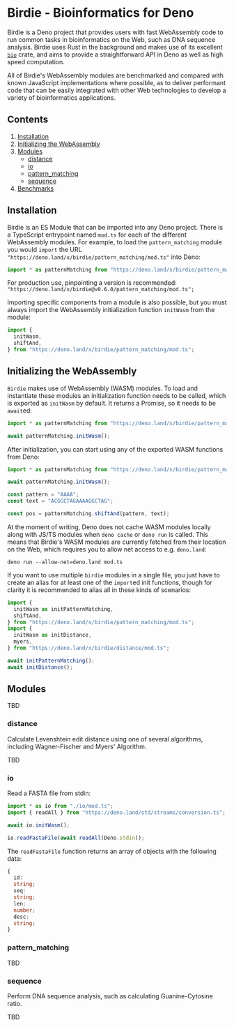 # Birdie - Bioinformatics for Deno

Birdie is a Deno project that provides users with fast WebAssembly code to run
common tasks in bioinformatics on the Web, such as DNA sequence analysis. Birdie
uses Rust in the background and makes use of its excellent
[`bio`](https://docs.rs/bio/0.39.0/bio/index.html) crate, and aims to provide a
straightforward API in Deno as well as high speed computation.

All of Birdie's WebAssembly modules are benchmarked and compared with known
JavaScript implementations where possible, as to deliver performant code that
can be easily integrated with other Web technologies to develop a variety of
bioinformatics applications.

## Contents

1. [Installation](#installation)
2. [Initializing the WebAssembly](#initializing-the-webassembly)
3. [Modules](#modules)
   - [distance](#distance)
   - [io](#io)
   - [pattern_matching](#pattern_matching)
   - [sequence](#sequence)
4. [Benchmarks](benchmarks.md)

## Installation

Birdie is an ES Module that can be imported into any Deno project. There is a
TypeScript entrypoint named `mod.ts` for each of the different WebAssembly
modules. For example, to load the `pattern_matching` module you would `import`
the URL `"https://deno.land/x/birdie/pattern_matching/mod.ts"` into Deno:

```typescript
import * as patternMatching from "https://deno.land/x/birdie/pattern_matching/mod.ts";
```

For production use, pinpointing a version is recommended:
`"https://deno.land/x/birdie@v0.6.0/pattern_matching/mod.ts";`

Importing specific components from a module is also possible, but you must
always import the WebAssembly initialization function `initWasm` from the
module:

```typescript
import {
  initWasm,
  shiftAnd,
} from "https://deno.land/x/birdie/pattern_matching/mod.ts";
```

## Initializing the WebAssembly

`Birdie` makes use of WebAssembly (WASM) modules. To load and instantiate these
modules an initialization function needs to be called, which is exported as
`initWasm` by default. It returns a Promise, so it needs to be `await`ed:

```typescript
import * as patternMatching from "https://deno.land/x/birdie/pattern_matching/mod.ts";

await patternMatching.initWasm();
```

After initialization, you can start using any of the exported WASM functions
from Deno:

```typescript
import * as patternMatching from "https://deno.land/x/birdie/pattern_matching/mod.ts";

await patternMatching.initWasm();

const pattern = "AAAA";
const text = "ACGGCTAGAAAAGGCTAG";

const pos = patternMatching.shiftAnd(pattern, text);
```

At the moment of writing, Deno does not cache WASM modules locally along with
JS/TS modules when `deno cache` or `deno run` is called. This means that
Birdie's WASM modules are currently fetched from their location on the Web,
which requires you to allow net access to e.g. `deno.land`:

```
deno run --allow-net=deno.land mod.ts
```

If you want to use multiple `birdie` modules in a single file, you just have to
create an alias for at least one of the `import`ed init functions, though for
clarity it is recommended to alias all in these kinds of scenarios:

```typescript
import {
  initWasm as initPatternMatching,
  shiftAnd,
} from "https://deno.land/x/birdie/pattern_matching/mod.ts";
import {
  initWasm as initDistance,
  myers,
} from "https://deno.land/x/birdie/distance/mod.ts";

await initPatternMatching();
await initDistance();
```

## Modules

TBD

### distance

Calculate Levenshtein edit distance using one of several algorithms, including
Wagner-Fischer and Myers' Algorithm.

TBD

### io

Read a FASTA file from stdin:

```ts
import * as io from "./io/mod.ts";
import { readAll } from "https://deno.land/std/streams/conversion.ts";

await io.initWasm();

io.readFastaFile(await readAll(Deno.stdin));
```

The `readFastaFile` function returns an array of objects with the following
data:

```ts
{
  id:
  string;
  seq:
  string;
  len:
  number;
  desc:
  string;
}
```

### pattern_matching

TBD

### sequence

Perform DNA sequence analysis, such as calculating Guanine-Cytosine ratio.

TBD
